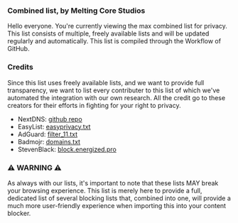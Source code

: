 ### Combined list, by Melting Core Studios
Hello everyone. You're currently viewing the max combined list for privacy. This list consists of multiple, freely available lists and will be updated regularly and automatically. This list is compiled through the Workflow of GitHub.

### Credits
Since this list uses freely available lists, and we want to provide full transparency, we want to list every contributer to this list of which we've automated the integration with our own research. All the credit go to these creators for their efforts in fighting for your right to privacy.

- NextDNS: [github repo](Malvertising_Blocklist/README.md)
- EasyList: [easyprivacy.txt](https://easylist.to/easylist/easyprivacy.txt)
- AdGuard: [filter_11.txt](https://adguardteam.github.io/HostlistsRegistry/assets/filter_11.txt)
- Badmojr: [domains.txt](https://raw.githubusercontent.com/badmojr/1Hosts/master/Lite/domains.txt)
- StevenBlack: [block.energized.pro](https://block.energized.pro/)

### ⚠️ WARNING ⚠️
As always with our lists, it's important to note that these lists MAY break your browsing experience. This list is merely here to provide a full, dedicated list of several blocking lists that, combined into one, will provide a much more user-friendly experience when importing this into your content blocker. 